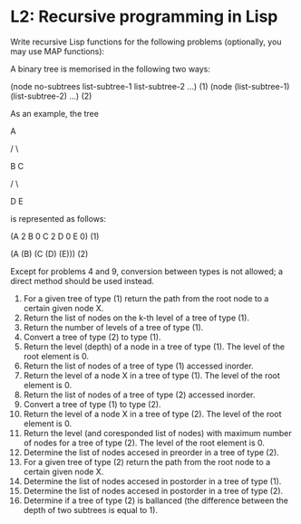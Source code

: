# L2: Recursive programming in Lisp 	

Write recursive Lisp functions for the following problems (optionally, you may use MAP functions):

A binary tree is memorised in the following two ways:

(node no-subtrees list-subtree-1 list-subtree-2 ...) (1)
(node (list-subtree-1) (list-subtree-2) ...) (2)

As an example, the tree

A

/ \\

B C

/ \\

D E

is represented as follows:

(A 2 B 0 C 2 D 0 E 0) (1)

(A (B) (C (D) (E))) (2)

Except for problems 4 and 9, conversion between types is not allowed; a direct method should be
used instead.
1. For a given tree of type (1) return the path from the root node to a certain given node X.
2. Return the list of nodes on the k-th level of a tree of type (1).
3. Return the number of levels of a tree of type (1).
4. Convert a tree of type (2) to type (1).
5. Return the level (depth) of a node in a tree of type (1). The level of the root element is 0.
6. Return the list of nodes of a tree of type (1) accessed inorder.
7. Return the level of a node X in a tree of type (1). The level of the root element is 0.
8. Return the list of nodes of a tree of type (2) accessed inorder.
9. Convert a tree of type (1) to type (2).
10. Return the level of a node X in a tree of type (2). The level of the root element is 0.
11. Return the level (and coresponded list of nodes) with maximum number of nodes for a tree of type
(2). The level of the root element is 0.
12. Determine the list of nodes accesed in preorder in a tree of type (2).
13. For a given tree of type (2) return the path from the root node to a certain given node X.
14. Determine the list of nodes accesed in postorder in a tree of type (1).
15. Determine the list of nodes accesed in postorder in a tree of type (2).
16. Determine if a tree of type (2) is ballanced (the difference between the depth of two subtrees is
equal to 1).
